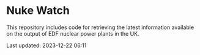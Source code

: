 # Nuke Watch

This repository includes code for retrieving the latest information available on the output of EDF nuclear power plants in the UK.

Last updated: 2023-12-22 06:11